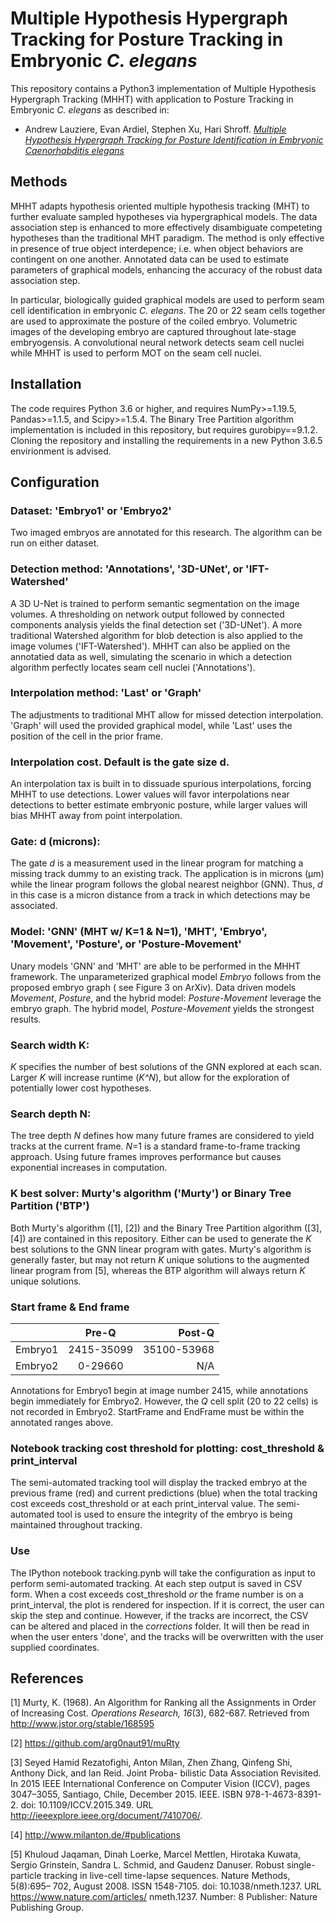 # Multiple Hypothesis Hypergraph Tracking for Posture Tracking in Embryonic *C. elegans*

This repository contains a Python3 implementation of Multiple Hypothesis Hypergraph Tracking (MHHT) with application to Posture Tracking in Embryonic *C. elegans* as described in:

- Andrew Lauziere, Evan Ardiel, Stephen Xu, Hari Shroff. [*Multiple Hypothesis Hypergraph Tracking for Posture Identification in Embryonic Caenorhabditis elegans*](https://arxiv.org/abs/2104.10003)

## Methods

MHHT adapts hypothesis oriented multiple hypothesis tracking (MHT) to further evaluate sampled hypotheses via hypergraphical models. The data association step is enhanced to more effectively disambiguate competeting hypotheses than the traditional MHT paradigm. The method is only effective in presence of true object interdepence; i.e. when object behaviors are contingent on one another. Annotated data can be used to estimate parameters of graphical models, enhancing the accuracy of the robust data association step. 

In particular, biologically guided graphical models are used to perform seam cell identification in embryonic *C. elegans*. The 20 or 22 seam cells together are used to approximate the posture of the coiled embryo. Volumetric images of the developing embryo are captured throughout late-stage embryogensis. A convolutional neural network detects seam cell nuclei while MHHT is used to perform MOT on the seam cell nuclei. 
 
## Installation

The code requires Python 3.6 or higher, and requires NumPy>=1.19.5, Pandas>=1.1.5, and Scipy>=1.5.4. The Binary Tree Partition algorithm implementation is included in this repository, but requires gurobipy==9.1.2. Cloning the repository and installing the requirements in a new Python 3.6.5 envirionment is advised.  
  
## Configuration

### Dataset: 'Embryo1' or 'Embryo2'

Two imaged embryos are annotated for this research. The algorithm can be run on either dataset. 

### Detection method: 'Annotations', '3D-UNet', or 'IFT-Watershed'

A 3D U-Net is trained to perform semantic segmentation on the image volumes. A thresholding on network output followed by connected components analysis yields the final detection set ('3D-UNet'). A more traditional Watershed algorithm for blob detection is also applied to the image volumes ('IFT-Watershed'). MHHT can also be applied on the annotatied data as well, simulating the scenario in which a detection algorithm perfectly locates seam cell nuclei ('Annotations'). 

### Interpolation method: 'Last' or 'Graph'

The adjustments to traditional MHT allow for missed detection interpolation. 'Graph' will used the provided graphical model, while 'Last' uses the position of the cell in the prior frame. 

### Interpolation cost. Default is the gate size d.

An interpolation tax is built in to dissuade spurious interpolations, forcing MHHT to use detections. Lower values will favor interpolations near detections to better estimate embryonic posture, while larger values will bias MHHT away from point interpolation. 

### Gate: d (microns): 

The gate *d* is a measurement used in the linear program for matching a missing track dummy to an existing track. The application is in microns (μm) while the linear program follows the global nearest neighbor (GNN). Thus, *d* in this case is a micron distance from a track in which detections may be associated. 

### Model: 'GNN' (MHT w/ K=1 & N=1), 'MHT', 'Embryo', 'Movement', 'Posture', or 'Posture-Movement'

Unary models 'GNN' and 'MHT' are able to be performed in the MHHT framework. The unparameterized graphical model *Embryo* follows from the proposed embryo graph ( see Figure 3 on ArXiv). Data driven models *Movement*, *Posture*, and the hybrid model: *Posture-Movement* leverage the embryo graph. The hybrid model, *Posture-Movement* yields the strongest results. 

### Search width K:

*K* specifies the number of best solutions of the GNN explored at each scan. Larger *K* will increase runtime (*K^N*), but allow for the exploration of potentially lower cost hypotheses. 

### Search depth N:

The tree depth *N* defines how many future frames are considered to yield tracks at the current frame. *N*=1 is a standard frame-to-frame tracking approach. Using future frames improves performance but causes exponential increases in computation. 

### K best solver: Murty's algorithm ('Murty') or Binary Tree Partition ('BTP')

Both Murty's algorithm (\[1\], \[2\]) and the Binary Tree Partition algorithm (\[3\], \[4\]) are contained in this repository. Either can be used to generate the *K* best solutions to the GNN linear program with gates. Murty's algorithm is generally faster, but may not return *K* unique solutions to the augmented linear program from \[5\], whereas the BTP algorithm will always return *K* unique solutions. 

### Start frame & End frame

|         | Pre-Q           | Post-Q  |
| ------------- |:-------------:| -----:|
| Embryo1     | 2415-35099 | 35100-53968 |
| Embryo2      | 0-29660	      |   N/A |

Annotations for Embryo1 begin at image number 2415, while annotations begin immediately for Embryo2. However, the *Q* cell split (20 to 22 cells) is not recorded in Embryo2. StartFrame and EndFrame must be within the annotated ranges above. 

### Notebook tracking cost threshold for plotting: cost_threshold & print_interval

The semi-automated tracking tool will display the tracked embryo at the previous frame (red) and current predictions (blue) when the total tracking cost exceeds cost_threshold or at each print_interval value. The semi-automated tool is used to ensure the integrity of the embryo is being maintained throughout tracking. 

### Use

The IPython notebook tracking.pynb will take the configuration as input to perform semi-automated tracking. At each step output is saved in CSV form. When a cost exceeds cost_threshold *or* the frame number is on a print_interval, the plot is rendered for inspection. If it is correct, the user can skip the step and continue. However, if the tracks are incorrect, the CSV can be altered and placed in the *corrections* folder. It will then be read in when the user enters 'done', and the tracks will be overwritten with the user supplied coordinates. 

## References

\[1\] Murty, K. (1968). An Algorithm for Ranking all the Assignments in
Order of Increasing Cost. *Operations Research, 16*(3), 682-687.
Retrieved from <http://www.jstor.org/stable/168595>

\[2\] https://github.com/arg0naut91/muRty

\[3\] Seyed Hamid Rezatofighi, Anton Milan, Zhen Zhang, Qinfeng Shi, Anthony Dick, and Ian Reid. Joint Proba- bilistic Data Association Revisited. In 2015 IEEE International Conference on Computer Vision (ICCV), pages 3047–3055, Santiago, Chile, December 2015. IEEE. ISBN 978-1-4673-8391-2. doi: 10.1109/ICCV.2015.349. URL http://ieeexplore.ieee.org/document/7410706/.

\[4\] http://www.milanton.de/#publications

\[5\] Khuloud Jaqaman, Dinah Loerke, Marcel Mettlen, Hirotaka Kuwata, Sergio Grinstein, Sandra L. Schmid, and Gaudenz Danuser. Robust single-particle tracking in live-cell time-lapse sequences. Nature Methods, 5(8):695– 702, August 2008. ISSN 1548-7105. doi: 10.1038/nmeth.1237. URL https://www.nature.com/articles/ nmeth.1237. Number: 8 Publisher: Nature Publishing Group.


